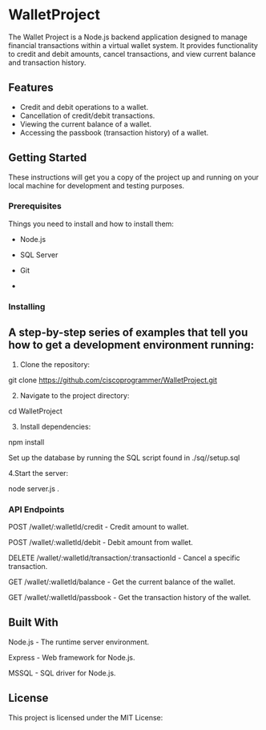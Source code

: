 # WalletProject


The Wallet Project is a Node.js backend application designed to manage financial transactions within a virtual wallet system. It provides functionality to credit and debit amounts, cancel transactions, and view current balance and transaction history.



## Features

- Credit and debit operations to a wallet.
- Cancellation of credit/debit transactions.
- Viewing the current balance of a wallet.
- Accessing the passbook (transaction history) of a wallet.


## Getting Started

These instructions will get you a copy of the project up and running on your local machine for development and testing purposes.


### Prerequisites

Things you need to install  and how to install them:

- Node.js
- SQL Server
- Git

- 

### Installing

## A step-by-step series of examples that tell you how to get a development environment running:


1. Clone the repository:

git clone https://github.com/ciscoprogrammer/WalletProject.git




2.  Navigate to the project directory:


cd   WalletProject




3. Install dependencies:

npm install


Set up the database by running the SQL script found in ./sq//setup.sql


4.Start the server:

node server.js
.

### API Endpoints

  POST /wallet/:walletId/credit - Credit amount to wallet.

  POST /wallet/:walletId/debit - Debit amount from wallet.

  DELETE /wallet/:walletId/transaction/:transactionId - Cancel a specific transaction.

  GET /wallet/:walletId/balance - Get the current balance of the wallet.

  GET /wallet/:walletId/passbook - Get the transaction history of the wallet.
  


## Built With

  Node.js - The runtime server environment.

  Express - Web framework for Node.js.

  MSSQL - SQL driver for Node.js.



## License

This project is licensed under the MIT License:
